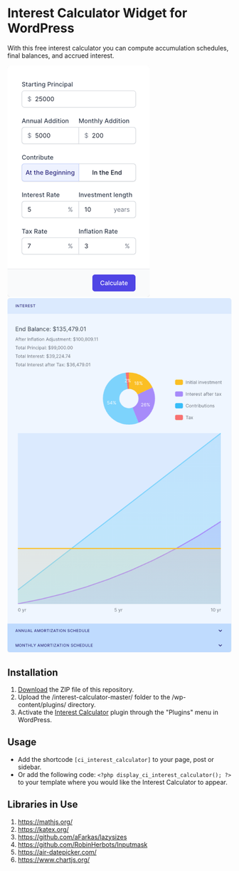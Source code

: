 # Interest Calculator Widget for WordPress

With this free interest calculator you can compute accumulation schedules, final balances, and accrued interest.

![Interest Calculator Input Form](/assets/images/screenshot-1.png "Interest Calculator Input Form")
![Interest Calculator Calculation Results](/assets/images/screenshot-2.png "Interest Calculator Calculation Results")

## Installation

1. [Download](https://github.com/pub-calculator-io/interest-calculator/archive/refs/heads/master.zip) the ZIP file of this repository.
2. Upload the /interest-calculator-master/ folder to the /wp-content/plugins/ directory.
3. Activate the [Interest Calculator](https://www.calculator.io/interest-calculator/ "Interest Calculator Homepage") plugin through the "Plugins" menu in WordPress.

## Usage
* Add the shortcode `[ci_interest_calculator]` to your page, post or sidebar.
* Or add the following code: `<?php display_ci_interest_calculator(); ?>` to your template where you would like the Interest Calculator to appear.

## Libraries in Use
1. https://mathjs.org/
2. https://katex.org/
3. https://github.com/aFarkas/lazysizes
4. https://github.com/RobinHerbots/Inputmask
5. https://air-datepicker.com/
6. https://www.chartjs.org/
